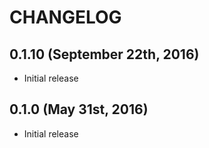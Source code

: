 # CHANGELOG

## 0.1.10 (September 22th, 2016)

- Initial release

## 0.1.0 (May 31st, 2016)

- Initial release
